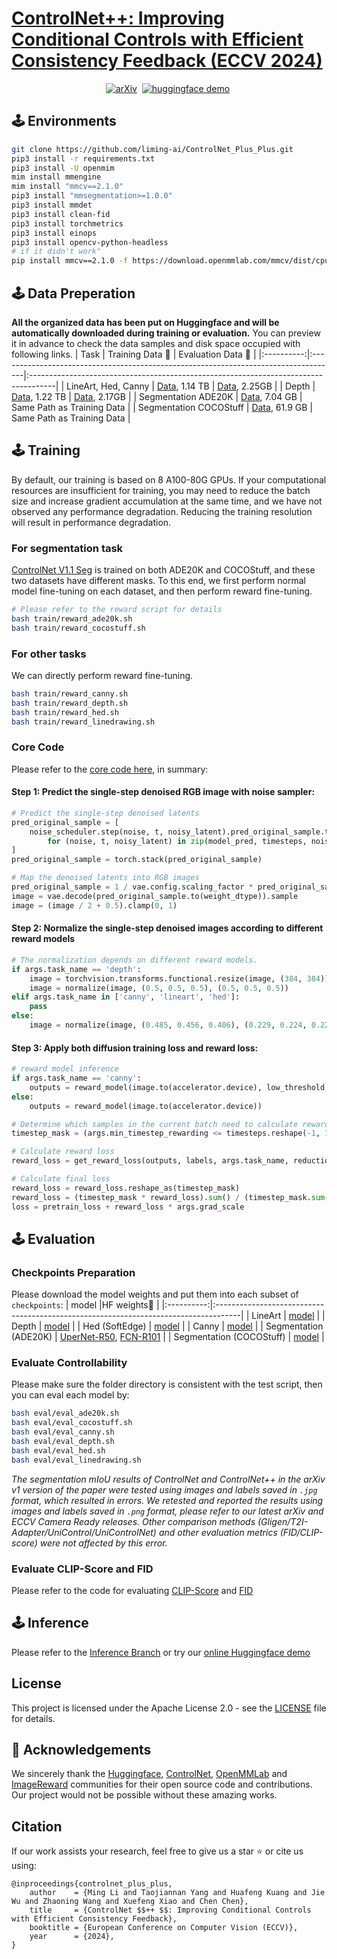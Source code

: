# [ControlNet++: Improving Conditional Controls with Efficient Consistency Feedback (ECCV 2024)](https://liming-ai.github.io/ControlNet_Plus_Plus/)

<div align="center">

[![arXiv](https://img.shields.io/badge/arXiv-2404.07987-b31b1b.svg)](https://arxiv.org/abs/2404.07987)&nbsp;
[![huggingface demo](https://img.shields.io/badge/%F0%9F%A4%97%20Spaces-ControlNet++-yellow)](https://huggingface.co/spaces/limingcv/ControlNet-Plus-Plus)&nbsp;

</div>


## 🕹️ Environments
```bash
git clone https://github.com/liming-ai/ControlNet_Plus_Plus.git
pip3 install -r requirements.txt
pip3 install -U openmim
mim install mmengine
mim install "mmcv==2.1.0"
pip3 install "mmsegmentation>=1.0.0"
pip3 install mmdet
pip3 install clean-fid
pip3 install torchmetrics
pip3 install einops
pip3 install opencv-python-headless
# if it didn't work"
pip install mmcv==2.1.0 -f https://download.openmmlab.com/mmcv/dist/cpu/torch2.1.0/index.html
```

## 🕹️ Data Preperation
**All the organized data has been put on Huggingface and will be automatically downloaded during training or evaluation.** You can preview it in advance to check the data samples and disk space occupied with following links.
|   Task    | Training Data 🤗 | Evaluation Data 🤗 |
|:----------:|:------------------------------------------------------------------------------------|:------------------------------------------------------------------------------------|
|  LineArt, Hed, Canny   | [Data](https://huggingface.co/datasets/limingcv/MultiGen-20M_train), 1.14 TB | [Data](https://huggingface.co/datasets/limingcv/MultiGen-20M_canny_eval), 2.25GB |
|  Depth   |  [Data](https://huggingface.co/datasets/limingcv/MultiGen-20M_depth), 1.22 TB | [Data](https://huggingface.co/datasets/limingcv/MultiGen-20M_depth_eval), 2.17GB |
|  Segmentation ADE20K   | [Data](https://huggingface.co/datasets/limingcv/Captioned_ADE20K), 7.04 GB | Same Path as Training Data |
|  Segmentation COCOStuff   | [Data](https://huggingface.co/datasets/limingcv/Captioned_COCOStuff), 61.9 GB | Same Path as Training Data |


## 🕹️ Training
By default, our training is based on 8 A100-80G GPUs. If your computational resources are insufficient for training, you may need to reduce the batch size and increase gradient accumulation at the same time, and we have not observed any performance degradation. Reducing the training resolution will result in performance degradation.

### For segmentation task
[ControlNet V1.1 Seg](https://github.com/lllyasviel/ControlNet-v1-1-nightly/blob/main/README.md#controlnet-11-segmentation) is trained on both ADE20K and COCOStuff, and these two datasets have different masks. To this end, we first perform normal model fine-tuning on each dataset, and then perform reward fine-tuning.
```bash
# Please refer to the reward script for details
bash train/reward_ade20k.sh
bash train/reward_cocostuff.sh
```

### For other tasks
We can directly perform reward fine-tuning.
```bash
bash train/reward_canny.sh
bash train/reward_depth.sh
bash train/reward_hed.sh
bash train/reward_linedrawing.sh
```

### Core Code
Please refer to the [core code here](https://github.com/liming-ai/ControlNet_Plus_Plus/blob/9167f0d85ccc5ad1eb9a83f3e7fa8d3422d5d9d5/train/reward_control.py#L1429), in summary:
#### Step 1: Predict the single-step denoised RGB image with noise sampler:
```python
# Predict the single-step denoised latents
pred_original_sample = [
    noise_scheduler.step(noise, t, noisy_latent).pred_original_sample.to(weight_dtype) \
        for (noise, t, noisy_latent) in zip(model_pred, timesteps, noisy_latents)
]
pred_original_sample = torch.stack(pred_original_sample)

# Map the denoised latents into RGB images
pred_original_sample = 1 / vae.config.scaling_factor * pred_original_sample
image = vae.decode(pred_original_sample.to(weight_dtype)).sample
image = (image / 2 + 0.5).clamp(0, 1)
```
#### Step 2: Normalize the single-step denoised images according to different reward models
```python
# The normalization depends on different reward models.
if args.task_name == 'depth':
    image = torchvision.transforms.functional.resize(image, (384, 384))
    image = normalize(image, (0.5, 0.5, 0.5), (0.5, 0.5, 0.5))
elif args.task_name in ['canny', 'lineart', 'hed']:
    pass
else:
    image = normalize(image, (0.485, 0.456, 0.406), (0.229, 0.224, 0.225))
```
#### Step 3: Apply both diffusion training loss and reward loss:
```python
# reward model inference
if args.task_name == 'canny':
    outputs = reward_model(image.to(accelerator.device), low_threshold, high_threshold)
else:
    outputs = reward_model(image.to(accelerator.device))

# Determine which samples in the current batch need to calculate reward loss
timestep_mask = (args.min_timestep_rewarding <= timesteps.reshape(-1, 1)) & (timesteps.reshape(-1, 1) <= args.max_timestep_rewarding)

# Calculate reward loss
reward_loss = get_reward_loss(outputs, labels, args.task_name, reduction='none')

# Calculate final loss
reward_loss = reward_loss.reshape_as(timestep_mask)
reward_loss = (timestep_mask * reward_loss).sum() / (timestep_mask.sum() + 1e-10)
loss = pretrain_loss + reward_loss * args.grad_scale
```

## 🕹️ Evaluation
### Checkpoints Preparation
Please download the model weights and put them into each subset of `checkpoints`:
|   model    |HF weights🤗                                                                        |
|:----------:|:------------------------------------------------------------------------------------|
|  LineArt   | [model](https://huggingface.co/limingcv/reward_controlnet/tree/main/checkpoints/lineart) |
|  Depth   |  [model](https://huggingface.co/limingcv/reward_controlnet/tree/main/checkpoints/depth) |
|  Hed (SoftEdge)   | [model](https://huggingface.co/limingcv/reward_controlnet/tree/main/checkpoints/hed) |
| Canny | [model](https://huggingface.co/limingcv/reward_controlnet/tree/main/checkpoints/canny) |
|  Segmentation (ADE20K)   | [UperNet-R50](https://huggingface.co/limingcv/reward_controlnet/tree/main/checkpoints/ade20k_reward-model-UperNet-R50/checkpoint-5000/controlnet), [FCN-R101](https://huggingface.co/limingcv/reward_controlnet/tree/main/checkpoints/ade20k_reward-model-FCN-R101-d8/checkpoint-5000/controlnet) |
| Segmentation (COCOStuff) | [model](https://huggingface.co/limingcv/reward_controlnet/tree/main/checkpoints/cocostuff/reward_5k) |

### Evaluate Controllability
Please make sure the folder directory is consistent with the test script, then you can eval each model by:
```bash
bash eval/eval_ade20k.sh
bash eval/eval_cocostuff.sh
bash eval/eval_canny.sh
bash eval/eval_depth.sh
bash eval/eval_hed.sh
bash eval/eval_linedrawing.sh
```

*The segmentation mIoU results of ControlNet and ControlNet++ in the arXiv v1 version of the paper were tested using images and labels saved in `.jpg` format, which resulted in errors. We retested and reported the results using images and labels saved in `.png` format, please refer to our latest arXiv and ECCV Camera Ready releases. Other comparison methods (Gligen/T2I-Adapter/UniControl/UniControlNet) and other evaluation metrics (FID/CLIP-score) were not affected by this error.*


### Evaluate CLIP-Score and FID
Please refer to the code for evaluating [CLIP-Score](eval/eval_clip.py) and [FID](eval/eval_fid.py)


## 🕹️ Inference
Please refer to the [Inference Branch](https://github.com/liming-ai/ControlNet_Plus_Plus/tree/inference) or try our [online Huggingface demo](https://huggingface.co/spaces/limingcv/ControlNet-Plus-Plus)


## License
This project is licensed under the Apache License 2.0 - see the [LICENSE](LICENSE.txt) file for details.

## 🙏 Acknowledgements
We sincerely thank the [Huggingface](https://huggingface.co), [ControlNet](https://github.com/lllyasviel/ControlNet), [OpenMMLab](https://github.com/open-mmlab) and [ImageReward](https://github.com/THUDM/ImageReward) communities for their open source code and contributions. Our project would not be possible without these amazing works.

## Citation
If our work assists your research, feel free to give us a star ⭐ or cite us using:
```
@inproceedings{controlnet_plus_plus,
    author    = {Ming Li and Taojiannan Yang and Huafeng Kuang and Jie Wu and Zhaoning Wang and Xuefeng Xiao and Chen Chen},
    title     = {ControlNet $$++ $$: Improving Conditional Controls with Efficient Consistency Feedback},
    booktitle = {European Conference on Computer Vision (ECCV)},
    year      = {2024},
}
```
